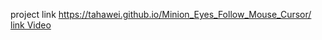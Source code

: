 project link
https://tahawei.github.io/Minion_Eyes_Follow_Mouse_Cursor/
[link Video](https://youtu.be/U5iG-rhuMQQ)

